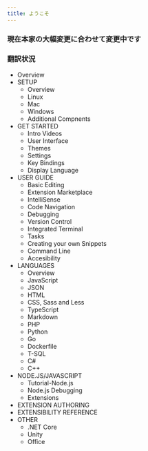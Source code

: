 ```yaml
---
title: ようこそ
---
```


### 現在本家の大幅変更に合わせて変更中です

### 翻訳状況
* Overview
* SETUP
    * Overview
    * Linux
    * Mac
    * Windows
    * Additional Compnents
* GET STARTED
    * Intro Videos
    * User Interface
    * Themes
    * Settings
    * Key Bindings
    * Display Language
* USER GUIDE
    * Basic Editing
    * Extension Marketplace
    * IntelliSense
    * Code Navigation
    * Debugging
    * Version Control
    * Integrated Terminal
    * Tasks
    * Creating your own Snippets
    * Command Line
    * Accesibility
* LANGUAGES
    * Overview
    * JavaScript
    * JSON
    * HTML
    * CSS, Sass and Less
    * TypeScript
    * Markdown
    * PHP
    * Python
    * Go
    * Dockerfile
    * T-SQL
    * C#
    * C++
* NODE.JS/JAVASCRIPT
    * Tutorial-Node.js
    * Node.js Debugging
    * Extensions
* EXTENSION AUTHORING
* EXTENSIBILITY REFERENCE
* OTHER
    * .NET Core
    * Unity
    * Office
